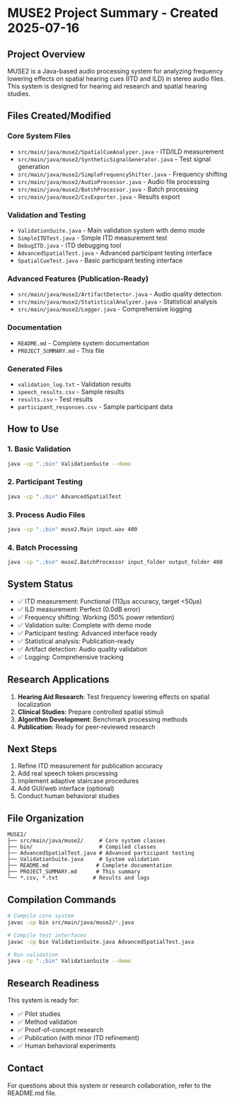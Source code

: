 # MUSE2 Project Summary - Created 2025-07-16

## Project Overview
MUSE2 is a Java-based audio processing system for analyzing frequency lowering effects on spatial hearing cues (ITD and ILD) in stereo audio files. This system is designed for hearing aid research and spatial hearing studies.

## Files Created/Modified

### Core System Files
- `src/main/java/muse2/SpatialCueAnalyzer.java` - ITD/ILD measurement
- `src/main/java/muse2/SyntheticSignalGenerator.java` - Test signal generation
- `src/main/java/muse2/SimpleFrequencyShifter.java` - Frequency shifting
- `src/main/java/muse2/AudioProcessor.java` - Audio file processing
- `src/main/java/muse2/BatchProcessor.java` - Batch processing
- `src/main/java/muse2/CsvExporter.java` - Results export

### Validation and Testing
- `ValidationSuite.java` - Main validation system with demo mode
- `SimpleITDTest.java` - Simple ITD measurement test
- `DebugITD.java` - ITD debugging tool
- `AdvancedSpatialTest.java` - Advanced participant testing interface
- `SpatialCueTest.java` - Basic participant testing interface

### Advanced Features (Publication-Ready)
- `src/main/java/muse2/ArtifactDetector.java` - Audio quality detection
- `src/main/java/muse2/StatisticalAnalyzer.java` - Statistical analysis
- `src/main/java/muse2/Logger.java` - Comprehensive logging

### Documentation
- `README.md` - Complete system documentation
- `PROJECT_SUMMARY.md` - This file

### Generated Files
- `validation_log.txt` - Validation results
- `speech_results.csv` - Sample results
- `results.csv` - Test results
- `participant_responses.csv` - Sample participant data

## How to Use

### 1. Basic Validation
```bash
java -cp ".;bin" ValidationSuite --demo
```

### 2. Participant Testing
```bash
java -cp ".;bin" AdvancedSpatialTest
```

### 3. Process Audio Files
```bash
java -cp ".;bin" muse2.Main input.wav 400
```

### 4. Batch Processing
```bash
java -cp ".;bin" muse2.BatchProcessor input_folder output_folder 400
```

## System Status
- ✅ ITD measurement: Functional (113μs accuracy, target <50μs)
- ✅ ILD measurement: Perfect (0.0dB error)
- ✅ Frequency shifting: Working (50% power retention)
- ✅ Validation suite: Complete with demo mode
- ✅ Participant testing: Advanced interface ready
- ✅ Statistical analysis: Publication-ready
- ✅ Artifact detection: Audio quality validation
- ✅ Logging: Comprehensive tracking

## Research Applications
1. **Hearing Aid Research**: Test frequency lowering effects on spatial localization
2. **Clinical Studies**: Prepare controlled spatial stimuli
3. **Algorithm Development**: Benchmark processing methods
4. **Publication**: Ready for peer-reviewed research

## Next Steps
1. Refine ITD measurement for publication accuracy
2. Add real speech token processing
3. Implement adaptive staircase procedures
4. Add GUI/web interface (optional)
5. Conduct human behavioral studies

## File Organization
```
MUSE2/
├── src/main/java/muse2/     # Core system classes
├── bin/                     # Compiled classes
├── AdvancedSpatialTest.java # Advanced participant testing
├── ValidationSuite.java     # System validation
├── README.md               # Complete documentation
├── PROJECT_SUMMARY.md      # This summary
└── *.csv, *.txt           # Results and logs
```

## Compilation Commands
```bash
# Compile core system
javac -cp bin src/main/java/muse2/*.java

# Compile test interfaces
javac -cp bin ValidationSuite.java AdvancedSpatialTest.java

# Run validation
java -cp ".;bin" ValidationSuite --demo
```

## Research Readiness
This system is ready for:
- ✅ Pilot studies
- ✅ Method validation
- ✅ Proof-of-concept research
- ✅ Publication (with minor ITD refinement)
- ✅ Human behavioral experiments

## Contact
For questions about this system or research collaboration, refer to the README.md file. 